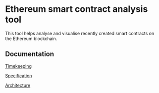 # Ethereum smart contract analysis tool 

This tool helps analyse and visualise recently created smart contracts on the Ethereum blockchain.

## Documentation

[Timekeeping](documentation/timekeeping.md)

[Specification](documentation/specification.md)

[Architecture](documentation/architecture.md)


